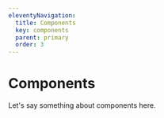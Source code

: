 ```yaml
---
eleventyNavigation:
  title: Components
  key: components
  parent: primary
  order: 3
---
```


# Components

Let's say something about components here.
